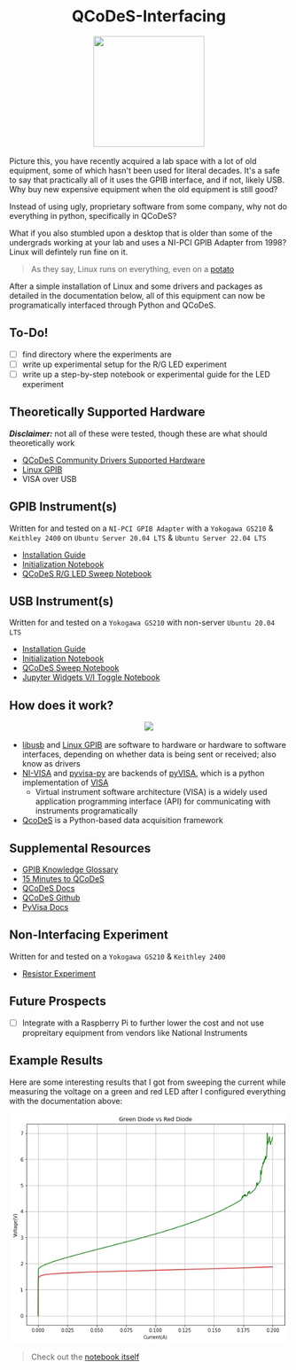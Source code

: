 <h1 align="center">
  QCoDeS-Interfacing
</h1>

<p align="center">
  <img src="https://drive.google.com/uc?id=1SHXTTPtkaeKoRXVlpD6fYRl_g1I6uMQT" width="200" height="200">
</p>


Picture this, you have recently acquired a lab space with a lot of old equipment, some of which hasn't been used for literal decades. It's a safe to say that practically all of it uses the GPIB interface, and if not, likely USB. Why buy new expensive equipment when the old equipment is still good? 

Instead of using ugly, proprietary software from some company, why not do everything in python, specifically in QCoDeS?

What if you also stumbled upon a desktop that is older than some of the undergrads working at your lab and uses a NI-PCI GPIB Adapter from 1998? Linux will defintely run fine on it.
> As they say, Linux runs on everything, even on a [potato](http://www.bbspot.com/News/2008/12/linux-on-a-potato.html?from=rss)

After a simple installation of Linux and some drivers and packages as detailed in the documentation below, all of this equipment can now be programatically interfaced through Python and QCoDeS.

## To-Do!
- [ ] find directory where the experiments are
- [ ] write up experimental setup for the R/G LED experiment
- [ ] write up a step-by-step notebook or experimental guide for the LED experiment

## Theoretically Supported Hardware
***Disclaimer:*** not all of these were tested, though these are what should theoretically work
- [QCoDeS Community Drivers Supported Hardware](https://qcodes.github.io/Qcodes/api/generated/qcodes.instrument_drivers.html)
- [Linux GPIB](https://linux-gpib.sourceforge.io/doc_html/supported-hardware.html)
- VISA over USB

## GPIB Instrument(s)
Written for and tested on a `NI-PCI GPIB Adapter` with a `Yokogawa GS210` & `Keithley 2400` on `Ubuntu Server 20.04 LTS` & `Ubuntu Server 22.04 LTS`
- [Installation Guide](/GPIB/install.md)
- [Initialization Notebook](/GPIB/initialization_GPIB.ipynb)
- [QCoDeS R/G LED Sweep Notebook](/GPIB/leds_sweep.ipynb)

## USB Instrument(s)
Written for and tested on a `Yokogawa GS210` with non-server `Ubuntu 20.04 LTS`
- [Installation Guide](/USB/install.md)
- [Initialization Notebook](/USB/initialization_USB.ipynb)
- [QCoDeS Sweep Notebook](/USB/GS210_sweep.ipynb)
- [Jupyter Widgets V/I Toggle Notebook](/USB/GS210_VI_selector.ipynb)

## How does it work?

<p align="center">
  <img src="https://drive.google.com/uc?id=1kKMcIzQy9GIJGHA6E7hjA5dIxH2-iwZb" width="800">
</p>

- [libusb](https://libusb.info) and [Linux GPIB](https://linux-gpib.sourceforge.io) are software to hardware or hardware to software interfaces, depending on whether data is being sent or received; also know as drivers
- [NI-VISA](https://www.ni.com/en-us/support/documentation/supplemental/06/ni-visa-overview.html) and [pyvisa-py](https://pypi.org/project/PyVISA-py/) are backends of [pyVISA](https://pyvisa.readthedocs.io/en/latest/), which is a python implementation of [VISA](https://en.wikipedia.org/wiki/Virtual_instrument_software_architecture)
  - Virtual instrument software architecture (VISA) is a widely used application programming interface (API) for communicating with instruments programatically
- [QcoDeS](https://qcodes.github.io/Qcodes/) is a Python-based data acquisition framework


## Supplemental Resources
- [GPIB Knowledge Glossary](https://www.contec.com/support/basic-knowledge/daq-control/gpib-communication/)
- [15 Minutes to QCoDeS](https://qcodes.github.io/Qcodes/examples/15_minutes_to_QCoDeS.html)
- [QCoDeS Docs](https://qcodes.github.io/Qcodes/)
- [QCoDeS Github](https://github.com/QCoDeS)
- [PyVisa Docs](https://pyvisa.readthedocs.io/en/latest/)

## Non-Interfacing Experiment
Written for and tested on a `Yokogawa GS210` & `Keithley 2400`
- [Resistor Experiment](/resources/resistor_circuit.md)

## Future Prospects
- [ ] Integrate with a Raspberry Pi to further lower the cost and not use propreitary equipment from vendors like National Instruments

## Example Results
Here are some interesting results that I got from sweeping the current while measuring the voltage on a green and red LED after I configured everything with the documentation above: 

<p align="center">
  <img src="/resources/GreenvsRed.jpg" width="500">
</p>

> Check out the [notebook itself](/GPIB/leds_sweep.ipynb)